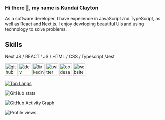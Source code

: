 ### Hi there 👋, my name is Kundai Clayton

As a software developer, I have experience in JavaScript and TypeScript, as well as React and Next.js. I enjoy developing beautiful UIs and using technology to solve problems.

## Skills 
Next JS / REACT / JS / HTML / CSS / Typescript /Jest


[<img src='https://cdn.jsdelivr.net/npm/simple-icons@3.0.1/icons/github.svg' alt='github' height='40'>](https://github.com/KundaiClayton)  [<img src='https://cdn.jsdelivr.net/npm/simple-icons@3.0.1/icons/dev-dot-to.svg' alt='dev' height='40'>](https://dev.to/https://dev.to/kundaiclayton)  [<img src='https://cdn.jsdelivr.net/npm/simple-icons@3.0.1/icons/linkedin.svg' alt='linkedin' height='40'>](https://www.linkedin.com/in/https://www.linkedin.com/in/kundaiclayton//)  [<img src='https://cdn.jsdelivr.net/npm/simple-icons@3.0.1/icons/twitter.svg' alt='twitter' height='40'>](https://twitter.com/https://mobile.twitter.com/KundaiClayton)  [<img src='https://cdn.jsdelivr.net/npm/simple-icons@3.0.1/icons/codesandbox.svg' alt='codesandbox' height='40'>](https://codesandbox.io/u/https://codesandbox.io/u/KundaiClayton)  [<img src='https://cdn.jsdelivr.net/npm/simple-icons@3.0.1/icons/icloud.svg' alt='website' height='40'>](https://kundaiclayton.vercel.app/)  

[![Top Langs](https://github-readme-stats.vercel.app/api/top-langs/?username=KundaiClayton)](https://github.com/anuraghazra/github-readme-stats)

![GitHub stats](https://github-readme-stats.vercel.app/api?username=KundaiClayton&show_icons=true&count_private=true)  

![GitHub Activity Graph](https://activity-graph.herokuapp.com/graph?username=KundaiClayton)  

![Profile views](https://gpvc.arturio.dev/KundaiClayton)  
